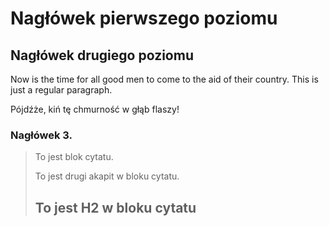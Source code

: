 Nagłówek pierwszego poziomu
===========================

Nagłówek drugiego poziomu
-------------------------

Now is the time for all good men to come to
the aid of their country. This is just a
regular paragraph.

Pójdźże, kiń tę chmurność w głąb flaszy!

### Nagłówek 3.

> To jest blok cytatu.
>
> To jest drugi akapit w bloku cytatu.
>
> ## To jest H2 w bloku cytatu
